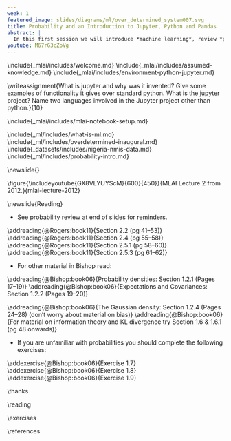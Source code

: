 ```yaml
---
week: 1
featured_image: slides/diagrams/ml/over_determined_system007.svg
title: Probability and an Introduction to Jupyter, Python and Pandas
abstract: |
  In this first session we will introduce *machine learning*, review *probability* and begin familiarization with the Jupyter notebook, python and pandas.
youtube: M67rG3cZoVg
---
```



\include{_mlai/includes/welcome.md}
\include{_mlai/includes/assumed-knowledge.md}
\include{_mlai/includes/environment-python-jupyter.md}

\writeassignment{What is jupyter and why was it invented? Give some
examples of functionality it gives over standard python. What is the jupyter
project? Name two languages involved in the Jupyter project other than python.}{10}

\include{_mlai/includes/mlai-notebook-setup.md}

\include{_ml/includes/what-is-ml.md}
\include{_ml/includes/overdetermined-inaugural.md}
\include{_datasets/includes/nigeria-nmis-data.md}
\include{_ml/includes/probability-intro.md}

\newslide{}

\figure{\includeyoutube{GX8VLYUYScM}{600}{450}}{MLAI Lecture 2 from 2012.}{mlai-lecture-2012}

\newslide{Reading}

-   See probability review at end of slides for reminders.

\addreading{@Rogers:book11}{Section 2.2 (pg 41–53)}
\addreading{@Rogers:book11}{Section 2.4 (pg 55–58)}
\addreading{@Rogers:book11}{Section 2.5.1 (pg 58–60)}
\addreading{@Rogers:book11}{Section 2.5.3 (pg 61–62)}

- For other material in Bishop read:

\addreading{@Bishop:book06}{Probability densities: Section 1.2.1 (Pages 17–19)}
\addreading{@Bishop:book06}{Expectations and Covariances: Section 1.2.2 (Pages 19–20)}

\addreading{@Bishop:book06}{The Gaussian density: Section 1.2.4 (Pages 24–28) (don’t worry about material on bias)}
\addreading{@Bishop:book06}{For material on information theory and KL divergence try Section 1.6 & 1.6.1 (pg 48 onwards)}

- If you are unfamiliar with probabilities you should complete the
    following exercises:

\addexercise{@Bishop:book06}{Exercise 1.7}
\addexercise{@Bishop:book06}{Exercise 1.8}
\addexercise{@Bishop:book06}{Exercise 1.9}

\thanks

\reading

\exercises


\references


